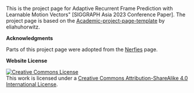 This is the project page for Adaptive Recurrent Frame Prediction with Learnable Motion Vectors" [SIGGRAPH Asia 2023 Conference Paper]. The project page is based on the [Academic-project-page-template](https://github.com/eliahuhorwitz/Academic-project-page-template) by eliahuhorwitz.

**Acknowledgments**

Parts of this project page were adopted from the [Nerfies](https://nerfies.github.io/) page.

**Website License**

<a rel="license" href="http://creativecommons.org/licenses/by-sa/4.0/"><img alt="Creative Commons License" style="border-width:0" src="https://i.creativecommons.org/l/by-sa/4.0/88x31.png" /></a><br />This work is licensed under a <a rel="license" href="http://creativecommons.org/licenses/by-sa/4.0/">Creative Commons Attribution-ShareAlike 4.0 International License</a>.
